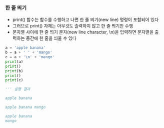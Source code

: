 ### 한 줄 띄기
- print() 함수는 함수를 수행하고 나면 한 줄 띄기(new line) 명령이 포함되어 있다
- 그러므로 print() 자체는 아무것도 출력하지 않고 한 줄 띄기만 수행
- 문자열 사이에 한 줄 띄기 문자(new line character, \n)을 입력하면 문자열을 출력하는 중간에 한 줄을 띄울 수 있다
```py
a = 'apple banana'
b = a + ' ' + 'mango'
c = a + '\n' + 'mango'
print(a)
print()
print(b)
print()
print(c)

''' 실행 결과

apple banana

apple banana mango

apple banana
mango
```